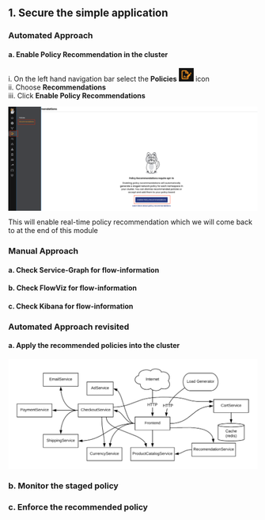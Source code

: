 ## 1. Secure the simple application

### Automated Approach
#### a. Enable Policy Recommendation in the cluster

i. On the left hand navigation bar select the **Policies** <img src="Images/icon-1.png" alt="Connect Cluster" width="30"> icon </br>
ii. Choose **Recommendations** </br>
iii. Click **Enable Policy Recommendations** </br>

<p align="center">
  <img src="Images/3.pr.png" align="center" width="1000">
</p>
This will enable real-time policy recommendation which we will come back to at the end of this module </br>

### Manual Approach
#### a. Check Service-Graph for flow-information



#### b. Check FlowViz for flow-information



#### c. Check Kibana for flow-information



### Automated Approach revisited

#### a. Apply the recommended policies into the cluster 

<p align="center">
  <img src="Images/3.m1lab4-1.png" align="center" width="1000">
</p>


### b. Monitor the staged policy


### c. Enforce the recommended policy
